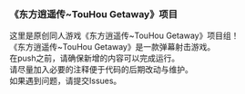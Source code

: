 ### 《东方逍遥传~TouHou Getaway》项目  
这里是原创同人游戏《东方逍遥传~TouHou Getaway》项目组！  
《东方逍遥传~TouHou Getaway》是一款弹幕射击游戏。  
在push之前，请确保新增的内容可以完成运行。   
请尽量加入必要的注释便于代码的后期改动与维护。  
如果遇到问题，请提交Issues。  
